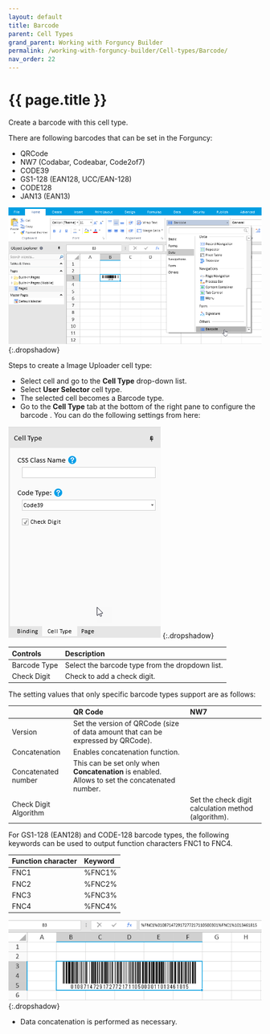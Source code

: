 ```yaml
---
layout: default
title: Barcode
parent: Cell Types
grand_parent: Working with Forguncy Builder
permalink: /working-with-forguncy-builder/Cell-types/Barcode/
nav_order: 22
---
```


# {{ page.title }}

Create a barcode with this cell type.

There are following barcodes that can be set in the Forguncy:

- QRCode
- NW7 (Codabar, Codeabar, Code2of7)
- CODE39
- GS1-128 (EAN128, UCC/EAN-128)
- CODE128
- JAN13 (EAN13)

![barcode_celltype](/assets/images/product-images/barcode_celltype.png)
{:.dropshadow}

Steps to create a Image Uploader cell type:

- Select cell and go to the **Cell Type** drop-down list. 
- Select **User Selector** cell type. 
- The selected cell becomes a Barcode type.
- Go to the **Cell Type** tab at the bottom of the right pane to configure the barcode .
You can do the following settings from here:

![barcode_celltype_settings](/assets/images/product-images/barcode_celltype_settings.png)
{:.dropshadow}

|Controls|Description|
|:--|:--|
|Barcode Type|Select the barcode type from the dropdown list.|
|Check Digit|Check to add a check digit.|

The setting values ​​that only specific barcode types support are as follows:

||QR Code|NW7|
|:--|:--|:--|
|Version|Set the version of QRCode (size of data amount that can be expressed by QRCode).||
|Concatenation|Enables concatenation function.||
|Concatenated number|This can be set only when **Concatenation** is enabled. Allows to set the concatenated number.|
|Check Digit Algorithm||Set the check digit calculation method (algorithm).|

For GS1-128 (EAN128) and CODE-128 barcode types, the following keywords can be used to output function characters FNC1 to FNC4.

|Function character|Keyword|
|:--|:--|
|FNC1|%FNC1%|
|FNC2|%FNC2%|
|FNC3|%FNC3%|
|FNC4|%FNC4%|

![barcode_celltype_codetype](/assets/images/product-images/barcode_celltype_codetype.png)
{:.dropshadow}

- Data concatenation is performed as necessary.